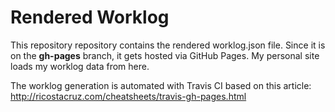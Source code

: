 # Rendered Worklog

This repository repository contains the rendered worklog.json file. Since it is on the __gh-pages__ branch, it gets hosted via GitHub Pages.
My personal site loads my worklog data from here.

The worklog generation is automated with Travis CI based on this article: http://ricostacruz.com/cheatsheets/travis-gh-pages.html

